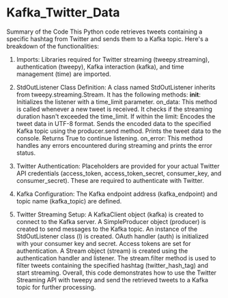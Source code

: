 ﻿# Kafka_Twitter_Data

Summary of the Code
This Python code retrieves tweets containing a specific hashtag from Twitter and sends them to a Kafka topic. Here's a breakdown of the functionalities:

1. Imports: Libraries required for Twitter streaming (tweepy.streaming), authentication (tweepy), Kafka interaction (kafka), and time management (time) are imported.


2. StdOutListener Class Definition: A class named StdOutListener inherits from tweepy.streaming.Stream. It has the following methods:
__init__: Initializes the listener with a time_limit parameter.
on_data: This method is called whenever a new tweet is received. It checks if the streaming duration hasn't exceeded the time_limit. If within the limit:
Encodes the tweet data in UTF-8 format.
Sends the encoded data to the specified Kafka topic using the producer.send method.
Prints the tweet data to the console.
Returns True to continue listening.
on_error: This method handles any errors encountered during streaming and prints the error status.


3. Twitter Authentication: Placeholders are provided for your actual Twitter API credentials (access_token, access_token_secret, consumer_key, and consumer_secret). These are required to authenticate with Twitter.


4. Kafka Configuration: The Kafka endpoint address (kafka_endpoint) and topic name (kafka_topic) are defined.


5. Twitter Streaming Setup: A KafkaClient object (kafka) is created to connect to the Kafka server.
A SimpleProducer object (producer) is created to send messages to the Kafka topic.
An instance of the StdOutListener class (l) is created.
OAuth handler (auth) is initialized with your consumer key and secret.
Access tokens are set for authentication.
A Stream object (stream) is created using the authentication handler and listener.
The stream.filter method is used to filter tweets containing the specified hashtag (twitter_hash_tag) and start streaming.
Overall, this code demonstrates how to use the Twitter Streaming API with tweepy and send the retrieved tweets to a Kafka topic for further processing.
